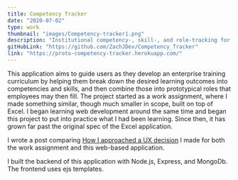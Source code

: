 ```yaml
---
title: Competency Tracker
date: "2020-07-02"
type: work
thumbnail: "images/Competency-tracker1.png"
description: "Institutional competency-, skill-, and role-tracking for curriculum development."
gitHubLink: "https://github.com/ZachJDev/Competency_Tracker"
link: "https://proto-competency-tracker.herokuapp.com/"
---
```


This application aims to guide users as they develop an enterprise training curriculum by helping them break down the desired learning outcomes into competencies and skills, and then combine those into prototypical roles that employees may then fill. The project started as a work assignment, where I made something similar, though much smaller in scope, built on top of Excel. I began learning web development around the same time and began this project to put into practice what I had been learning. Since then, it has grown far past the original spec of the Excel application.

I wrote a post comparing [How I approached a UX decision](/blog/2020/02%20Feb/UX/2020-02-20%20Two-UX-Decisions/) I made for both the work assignment and this web-based application.

I built the backend of this application with Node.js, Express, and MongoDb. The frontend uses ejs templates.
